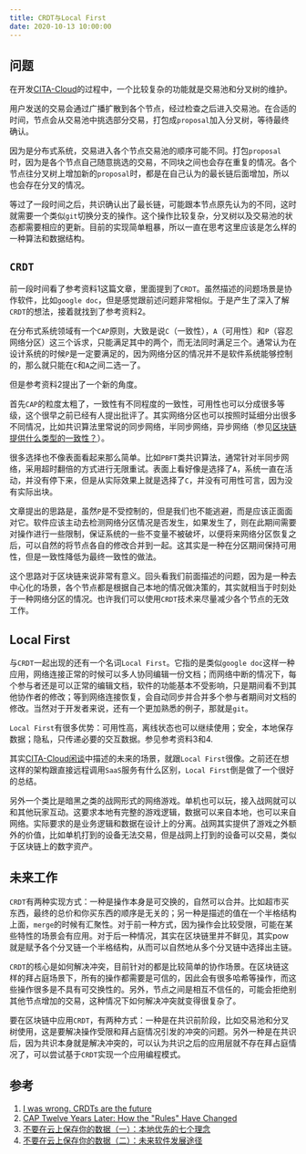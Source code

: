 ```yaml
---
title: CRDT与Local First
date: 2020-10-13 10:00:00 
---
```


## 问题

在开发[CITA-Cloud](https://github.com/cita-cloud)的过程中，一个比较复杂的功能就是交易池和分叉树的维护。

用户发送的交易会通过广播扩散到各个节点，经过检查之后进入交易池。在合适的时间，节点会从交易池中挑选部分交易，打包成`proposal`加入分叉树，等待最终确认。

因为是分布式系统，交易进入各个节点交易池的顺序可能不同。打包`proposal`时，因为是各个节点自己随意挑选的交易，不同块之间也会存在重复的情况。各个节点往分叉树上增加新的`proposal`时，都是在自己认为的最长链后面增加，所以也会存在分叉的情况。

等过了一段时间之后，共识确认出了最长链，可能跟本节点原先认为的不同，这时就需要一个类似`git`切换分支的操作。这个操作比较复杂，分叉树以及交易池的状态都需要相应的更新。目前的实现简单粗暴，所以一直在思考这里应该是怎么样的一种算法和数据结构。

## `CRDT`

前一段时间看了参考资料1这篇文章，里面提到了`CRDT`。虽然描述的问题场景是协作软件，比如`google doc`，但是感觉跟前述问题非常相似。于是产生了深入了解`CRDT`的想法，接着就找到了参考资料2。

在分布式系统领域有一个`CAP`原则，大致是说`C`（一致性），`A`（可用性）和`P`（容忍网络分区）这三个诉求，只能满足其中的两个，而无法同时满足三个。通常认为在设计系统的时候`P`是一定要满足的，因为网络分区的情况并不是软件系统能够控制的，那么就只能在`C`和`A`之间二选一了。

但是参考资料2提出了一个新的角度。

首先`CAP`的粒度太粗了，一致性有不同程度的一致性，可用性也可以分成很多等级，这个很早之前已经有人提出批评了。其实网络分区也可以按照时延细分出很多不同情况，比如共识算法里常说的同步网络，半同步网络，异步网络（参见[区块链提供什么类型的一致性？](https://rink1969.github.io/Blockchain-consistency_model)）。

很多选择也不像表面看起来那么简单。比如`PBFT`类共识算法，通常针对半同步网络，采用超时翻倍的方式进行无限重试。表面上看好像是选择了`A`，系统一直在活动，并没有停下来，但是从实际效果上就是选择了`C`，并没有可用性可言，因为没有实际出块。

文章提出的思路是，虽然`P`是不受控制的，但是我们也不能逃避，而是应该正面面对它。软件应该主动去检测网络分区情况是否发生，如果发生了，则在此期间需要对操作进行一些限制，保证系统的一些不变量不被破坏，以便将来网络分区恢复之后，可以自然的将节点各自的修改合并到一起。这其实是一种在分区期间保持可用性，但是一致性降低为最终一致性的做法。

这个思路对于区块链来说非常有意义。回头看我们前面描述的问题，因为是一种去中心化的场景，各个节点都是根据自己本地的情况做决策的，其实就相当于时刻处于一种网络分区的情况。也许我们可以使用`CRDT`技术来尽量减少各个节点的无效工作。

## Local First

与`CRDT`一起出现的还有一个名词`Local First`。它指的是类似`google doc`这样一种应用，网络连接正常的时候可以多人协同编辑一份文档；而网络中断的情况下，每个参与者还是可以正常的编辑文档，软件的功能基本不受影响，只是期间看不到其他协作者的修改；等到网络连接恢复，会自动同步并合并多个参与者期间对文档的修改。当然对于开发者来说，还有一个更加熟悉的例子，那就是`git`。

`Local First`有很多优势：可用性高，离线状态也可以继续使用；安全，本地保存数据；隐私，只传递必要的交互数据。参见参考资料3和4.

其实[CITA-Cloud闲谈](https://rink1969.github.io/cita-cloud)中描述的未来的场景，就跟`Local First`很像。之前还在想这样的架构跟直接远程调用`SaaS`服务有什么区别，`Local First`倒是做了一个很好的总结。

另外一个类比是暗黑之类的战网形式的网络游戏。单机也可以玩，接入战网就可以和其他玩家互动。这要求本地有完整的游戏逻辑，数据可以来自本地，也可以来自网络。实际要求的是业务逻辑和数据在设计上的分离。战网其实提供了游戏之外额外的价值，比如单机打到的设备无法交易，但是战网上打到的设备可以交易，类似于区块链上的数字资产。

## 未来工作

`CRDT`有两种实现方式：一种是操作本身是可交换的，自然可以合并。比如超市买东西，最终的总价和你买东西的顺序是无关的；另一种是描述的值在一个半格结构上面，`merge`的时候有汇聚性。对于前一种方式，因为操作会比较受限，可能在某些特性的场景会有应用。对于后一种情况，其实在区块链里并不鲜见，其实pow就是赋予各个分叉链一个半格结构，从而可以自然地从多个分叉链中选择出主链。

`CRDT`的核心是如何解决冲突，目前针对的都是比较简单的协作场景。在区块链这样的拜占庭场景下，所有的操作都需要是可信的，因此会有很多哈希等操作，而这些操作很多是不具有可交换性的。另外，节点之间是相互不信任的，可能会拒绝别其他节点增加的交易，这种情况下如何解决冲突就变得很复杂了。

要在区块链中应用`CRDT`，有两种方式：一种是在共识前阶段，比如交易池和分叉树使用，这是要解决操作受限和拜占庭情况引发的冲突的问题。另外一种是在共识后，因为共识本身就是解决冲突的，可以认为共识之后的应用层就不存在拜占庭情况了，可以尝试基于`CRDT`实现一个应用编程模式。

## 参考

1. [I was wrong. CRDTs are the future](https://josephg.com/blog/crdts-are-the-future/)
2. [CAP Twelve Years Later: How the "Rules" Have Changed](https://www.infoq.com/articles/cap-twelve-years-later-how-the-rules-have-changed)
3. [不要在云上保存你的数据（一）：本地优先的七个理念](https://www.infoq.cn/article/kpiK-qYmJGuzX12ejvaG)
4. [不要在云上保存你的数据（二）：未来软件发展途径](https://www.infoq.cn/article/TAJhsV1-BZWmbLJ7NrYr)









